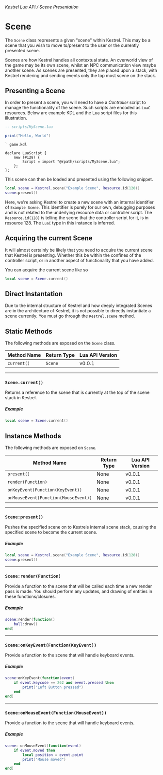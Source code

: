 ###### Kestrel Lua API / Scene Presentation

# Scene

The `Scene` class represents a given "scene" within Kestrel. This may be a scene that you wish to move to/present to the user or the currently presented scene.

Scenes are how Kestrel handles all contextual state. An overworld view of the game may be its own scene, whilst an NPC communication view maybe another scene. As scenes are presented, they are placed upon a stack, with Kestrel rendering and sending events only the top most scene on the stack.

## Presenting a Scene
In order to present a scene, you will need to have a _Controller_ script to manage the functionality of the scene. Such scripts are encoded as `LuaC` resources. Below are example KDL and the Lua script files for this illustration.

```lua
-- scripts/MyScene.lua

print("Hello, World")
```

```kdl
` game.kdl

declare LuaScript {
    new (#128) {
        Script = import "@rpath/scripts/MyScene.lua";
    };
};

```

This scene can then be loaded and presented using the following snippet.

```lua
local scene = Kestrel.scene("Example Scene", Resource.id(128))
scene:present()
```

Here, we're asking Kestrel to create a new scene with an internal identifier of `Example Scene`. This identifier is purely for our own, debugging purposes and is not related to the underlying resource data or controller script. The `Resource.id(128)` is telling the scene that the controller script for it, is in resource 128. The `LuaC` type in this instance is inferred.


## Acquiring the current Scene
It will almost certainly be likely that you need to acquire the current scene that Kestrel is presenting. Whether this be within the confines of the controller script, or in another aspect of functionality that you have added.

You can acquire the current scene like so

```lua
local scene = Scene.current()
```


## Direct Instantation
Due to the internal structure of Kestrel and how deeply integrated Scenes are in the architecture of Kestrel, it is not possible to directly instantiate a scene currently. You must go through the `Kestrel.scene` method.

## Static Methods
The following methods are exposed on the `Scene` class.

| Method Name | Return Type | Lua API Version |
| --- | --- | --- |
| `current()` | `Scene` | v0.0.1 |

---
### `Scene.current()`
Returns a reference to the scene that is currently at the top of the scene stack in Kestrel.

##### Example
```lua
local scene = Scene.current()
```

## Instance Methods
The following methods are exposed on `Scene`.

| Method Name | Return Type | Lua API Version |
| --- | --- | --- |
| `present()` | None | v0.0.1 |
| `render(Function)` | None | v0.0.1 |
| `onKeyEvent(Function(KeyEvent))` | None | v0.0.1 |
| `onMouseEvent(Function(MouseEvent))` | None | v0.0.1 |


---
### `Scene:present()`
Pushes the specified scene on to Kestrels internal scene stack, causing the specified scene to become the current scene.

##### Example
```lua
local scene = Kestrel.scene("Example Scene", Resource.id(128))
scene:present()
```

---
### `Scene:render(Function)`
Provide a function to the scene that will be called each time a new render pass is made. You should perform any updates, and drawing of entities in these functions/closures.

##### Example
```lua
scene:render(function()
	ball:draw()
end)
```

---
### `Scene:onKeyEvent(Function(KeyEvent))`
Provide a function to the scene that will handle keyboard events.

##### Example
```lua
scene:onKeyEvent(function(event)
	if event.keycode == 262 and event.pressed then
		print("Left Button pressed")
	end
end)
```

---
### `Scene:onMouseEvent(Function(MouseEvent))`
Provide a function to the scene that will handle keyboard events.

##### Example
```lua
scene: onMouseEvent(function(event)
	if event.moved then
		local position = event.point
		print("Mouse moved")
	end
end)
```


